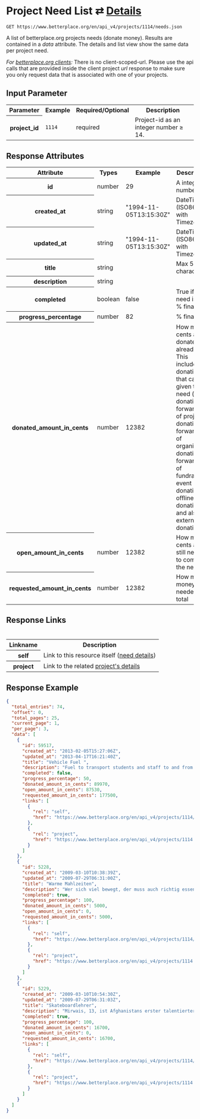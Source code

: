 
# Project Need List ⇄ [Details](need_details.md)

```nginx
GET https://www.betterplace.org/en/api_v4/projects/1114/needs.json
```

A list of betterplace.org projects needs (donate money).
Results are contained in a *data* attribute.
The details and list view show the same data per project need.

*For [betterplace.org clients](../README.md#client-api):*
There is no client-scoped-url.
Please use the api calls that are provided inside the client project _url_ response
to make sure you only request data that is associated with one of your projects.


## Input Parameter

<table>
  <tr>
    <th>Parameter</th>
    <th>Example</th>
    <th>Required/Optional</th>
    <th>Description</th>
  </tr>
  <tr>
    <th>project_id</th>
    <td><code>1114</code></td>
    <td>required</td>
    <td>Project-id as an integer number ≥ 14.</td>
  </tr>
</table>

## Response Attributes

<table>
  <tr>
    <th>Attribute</th>
    <th>Types</th>
    <th>Example</th>
    <th>Description</th>
  </tr>
  <tr>
    <th>id</th>
    <td>number</td>
    <td>29</td>
    <td>A integer number ≥ 1</td>
  </tr>
  <tr>
    <th>created_at</th>
    <td>string</td>
    <td>"1994-11-05T13:15:30Z"</td>
    <td>DateTime (ISO8601 with Timezone)</td>
  </tr>
  <tr>
    <th>updated_at</th>
    <td>string</td>
    <td>"1994-11-05T13:15:30Z"</td>
    <td>DateTime (ISO8601 with Timezone)</td>
  </tr>
  <tr>
    <th>title</th>
    <td>string</td>
    <td></td>
    <td>Max 50 character</td>
  </tr>
  <tr>
    <th>description</th>
    <td>string</td>
    <td></td>
    <td></td>
  </tr>
  <tr>
    <th>completed</th>
    <td>boolean</td>
    <td>false</td>
    <td>True if the need is 100 % financed</td>
  </tr>
  <tr>
    <th>progress_percentage</th>
    <td>number</td>
    <td>82</td>
    <td>% financed</td>
  </tr>
  <tr>
    <th>donated_amount_in_cents</th>
    <td>number</td>
    <td>12382</td>
    <td>How many cents are donated already.
This includes all donations that can be given to a need
(direct donation, forwarding of project donation,
forwarding of organisation donation,
forwarding of fundraising event donations,
offline donations and also(!) external donations)
</td>
  </tr>
  <tr>
    <th>open_amount_in_cents</th>
    <td>number</td>
    <td>12382</td>
    <td>How many cents are still needed to complete the need</td>
  </tr>
  <tr>
    <th>requested_amount_in_cents</th>
    <td>number</td>
    <td>12382</td>
    <td>How much money is needed in total</td>
  </tr>
</table>

## Response Links
#
<table>
  <tr>
    <th>Linkname</th>
    <th>Description</th>
  </tr>
  <tr>
    <th>self</th>
    <td>Link to this resource itself
(<a href="need_details.md">need details</a>)
</td>
  </tr>
  <tr>
    <th>project</th>
    <td>Link to the related <a href="../project_details.md">project's details</a>
</td>
  </tr>
</table>

## Response Example

```json
{
  "total_entries": 74,
  "offset": 0,
  "total_pages": 25,
  "current_page": 1,
  "per_page": 3,
  "data": [
    {
      "id": 59517,
      "created_at": "2013-02-05T15:27:06Z",
      "updated_at": "2013-04-17T16:21:40Z",
      "title": "Vehicle Fuel ",
      "description": "Fuel to transport students and staff to and from Skatepark in Kabul for 2013.",
      "completed": false,
      "progress_percentage": 50,
      "donated_amount_in_cents": 89970,
      "open_amount_in_cents": 87530,
      "requested_amount_in_cents": 177500,
      "links": [
        {
          "rel": "self",
          "href": "https://www.betterplace.org/en/api_v4/projects/1114/needs/59517.json"
        },
        {
          "rel": "project",
          "href": "https://www.betterplace.org/en/api_v4/projects/1114.json"
        }
      ]
    },
    {
      "id": 5228,
      "created_at": "2009-03-10T10:38:39Z",
      "updated_at": "2009-07-29T06:31:00Z",
      "title": "Warme Mahlzeiten",
      "description": "Wer sich viel bewegt, der muss auch richtig essen: Mit nur 50 Euro im Monat lassen sich 8-10 warme Mahlzeiten für rund 30 Waisenkinder bereitstellen, die zweimal in der Woche von dem Skateistan-Team besucht werden und lernen Skateboard zu fahren.",
      "completed": true,
      "progress_percentage": 100,
      "donated_amount_in_cents": 5000,
      "open_amount_in_cents": 0,
      "requested_amount_in_cents": 5000,
      "links": [
        {
          "rel": "self",
          "href": "https://www.betterplace.org/en/api_v4/projects/1114/needs/5228.json"
        },
        {
          "rel": "project",
          "href": "https://www.betterplace.org/en/api_v4/projects/1114.json"
        }
      ]
    },
    {
      "id": 5229,
      "created_at": "2009-03-10T10:54:30Z",
      "updated_at": "2009-07-29T06:31:03Z",
      "title": "Skateboardlehrer",
      "description": "Mirwais, 13, ist Afghanistans erster talentierter Skateboardlehrer. Früher wusch er für 2 Dollar am Tag Autos auf der Straße. Heute ist er Skateistans Angestellter und kann mit seinem Gehalt (167 Euro/Monat) seine Familie ernähren.",
      "completed": true,
      "progress_percentage": 100,
      "donated_amount_in_cents": 16700,
      "open_amount_in_cents": 0,
      "requested_amount_in_cents": 16700,
      "links": [
        {
          "rel": "self",
          "href": "https://www.betterplace.org/en/api_v4/projects/1114/needs/5229.json"
        },
        {
          "rel": "project",
          "href": "https://www.betterplace.org/en/api_v4/projects/1114.json"
        }
      ]
    }
  ]
}
```

